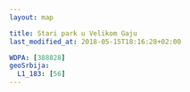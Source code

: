 ```yaml
---
layout: map

title: Stari park u Velikom Gaju
last_modified_at: 2018-05-15T18:16:28+02:00

WDPA: [388828]
geoSrbija:
  L1_183: [56]
---
```

